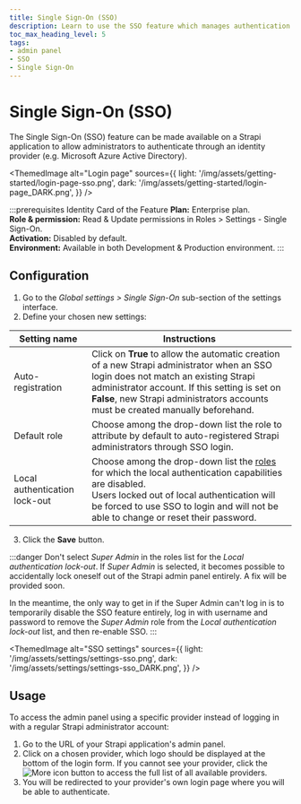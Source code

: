 ```yaml
---
title: Single Sign-On (SSO)
description: Learn to use the SSO feature which manages authentication through an identity provider.
toc_max_heading_level: 5
tags:
- admin panel
- SSO
- Single Sign-On
---
```


# Single Sign-On (SSO)
<EnterpriseBadge /> <SsoBadge />

The Single Sign-On (SSO) feature can be made available on a Strapi application to allow administrators to authenticate through an identity provider (e.g. Microsoft Azure Active Directory).

<ThemedImage
alt="Login page"
sources={{
    light: '/img/assets/getting-started/login-page-sso.png',
    dark: '/img/assets/getting-started/login-page_DARK.png',
  }}
/>

:::prerequisites Identity Card of the Feature
<Icon name="credit-card"/> **Plan:** Enterprise plan. <br/>
<Icon name="user"/> **Role & permission:** Read & Update permissions in Roles > Settings - Single Sign-On. <br/>
<Icon name="toggle-left"/> **Activation:** Disabled by default. <br/>
<Icon name="laptop"/> **Environment:** Available in both Development & Production environment.
:::

## Configuration

1. Go to the *Global settings > Single Sign-On* sub-section of the settings interface.
2. Define your chosen new settings:

| Setting name      | Instructions      |
| ----------------- | ---------------------|
| Auto-registration | Click on **True** to allow the automatic creation of a new Strapi administrator when an SSO login does not match an existing Strapi administrator account. If this setting is set on **False**, new Strapi administrators accounts must be created manually beforehand. |
| Default role      | Choose among the drop-down list the role to attribute by default to auto-registered Strapi administrators through SSO login.           |
| Local authentication lock-out | Choose among the drop-down list the [roles](/user-docs/users-roles-permissions) for which the local authentication capabilities are disabled.<br />Users locked out of local authentication will be forced to use SSO to login and will not be able to change or reset their password. |

3. Click the **Save** button.

:::danger
Don't select _Super Admin_ in the roles list for the _Local authentication lock-out_. If _Super Admin_ is selected, it becomes possible to accidentally lock oneself out of the Strapi admin panel entirely. A fix will be provided soon.

In the meantime, the only way to get in if the Super Admin can't log in is to temporarily disable the SSO feature entirely, log in with username and password to remove the _Super Admin_ role from the _Local authentication lock-out_ list, and then re-enable SSO.
:::

<ThemedImage
  alt="SSO settings"
  sources={{
    light: '/img/assets/settings/settings-sso.png',
    dark: '/img/assets/settings/settings-sso_DARK.png',
  }}
/>

## Usage

To access the admin panel using a specific provider instead of logging in with a regular Strapi administrator account:

1. Go to the URL of your Strapi application's admin panel.
2. Click on a chosen provider, which logo should be displayed at the bottom of the login form. If you cannot see your provider, click the ![More icon](/img/assets/icons/v5/More.svg) button to access the full list of all available providers.
3. You will be redirected to your provider's own login page where you will be able to authenticate.
